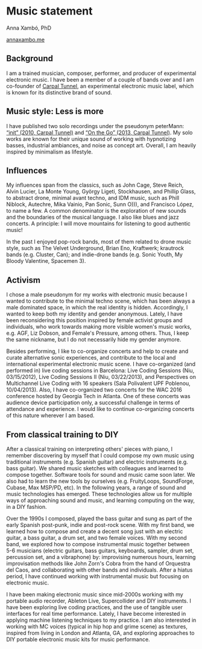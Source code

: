 # Music statement

Anna Xambó, PhD 

[annaxambo.me](http://annaxambo.me)

## Background

I am a trained musician, composer, performer, and producer of experimental electronic music. I have been a member of a couple of bands over and I am co-founder of [Carpal Tunnel](http://carpaltunnel.cat), an experimental electronic music label, which is known for its distinctive brand of sound. 

## Music style: Less is more

I have published two solo recordings under the pseudonym peterMann: [“init” (2010, Carpal Tunnel)](http://carpaltunnel.cat/CT002.php) and [“On the Go” (2013, Carpal Tunnel)](http://carpaltunnel.cat/CT004.php). My solo works are known for their unique sound of working with hypnotizing basses, industrial ambiances, and noise as concept art. Overall, I am heavily inspired by minimalism as lifestyle.

## Influences

My influences span from the classics, such as John Cage, Steve Reich, Alvin Lucier, La Monte Young, György Ligeti, Stockhausen, and Phillip Glass, to abstract drone, minimal avant techno, and IDM music, such as Phill Niblock, Autechre, Mika Vainio, Pan Sonic, Sunn O))), and Francisco López, to name a few. A common denominator is the exploration of new sounds and the boundaries of the musical language. I also like blues and jazz concerts. A principle: I will move mountains for listening to good authentic music! 

In the past I enjoyed pop-rock bands, most of them related to drone music style, such as The Velvet Underground, Brian Eno, Kraftwerk; krautrock bands (e.g. Cluster, Can); and indie-drone bands (e.g. Sonic Youth, My Bloody Valentine, Spacemen 3). 

## Activism

I chose a male pseudonym for my works with electronic music because I wanted to contribute to the minimal techno scene, which has been always a male dominated space, in which the real identity is hidden. Accordingly, I wanted to keep both my identity and gender anonymous. Lately, I have been reconsidering this position inspired by female activist groups and individuals, who work towards making more visible women's music works, e.g. AGF, Liz Dobson, and Female's Pressure, among others. Thus, I keep the same nickname, but I do not necessarily hide my gender anymore.

Besides performing, I like to co-organize concerts and help to create and curate alternative sonic experiences, and contribute to the local and international experimental electronic music scene. I have co-organized (and performed in) live coding sessions in Barcelona: Live Coding Sessions (Niu, 03/15/2012), Live Coding Sessions II (Niu, 03/22/2013), and Perspectives on Multichannel Live Coding with 16 speakers (Sala Polivalent UPF Poblenou, 10/04/2013). Also, I have co-organized two concerts for the WAC 2016 conference hosted by Georgia Tech in Atlanta. One of these concerts was audience device participation only, a successful challenge in terms of attendance and experience. I would like to continue co-organizing concerts of this nature wherever I am based. 


## From classical training to DIY

After a classical training on interpreting others' pieces with piano, I remember discovering by myself that I could compose my own music using traditional instruments (e.g. Spanish guitar) and electric instruments (e.g. bass guitar). We shared music sketches with colleagues and learned to compose together. Software tools for sound and music came soon later. We also had to learn the new tools by ourselves (e.g. FruityLoops, SoundForge, Cubase, Max MSP/PD, etc). In the following years, a range of sound and music technologies has emerged. These technologies allow us for multiple ways of approaching sound and music, and learning computing on the way, in a DIY fashion.   

Over the 1990s I composed, played the bass guitar and sung as part of the early Spanish post-punk, indie and post-rock scene. With my first band, we learned how to compose and create a decent song just with an electric guitar, a bass guitar, a drum set, and two female voices. With my second band, we explored how to compose instrumental music together between 5-6 musicians (electric guitars, bass guitars, keyboards, sampler, drum set, percussion set, and a vibraphone) by: improvising numerous hours, learning improvisation methods like John Zorn's Cobra from the hand of Orquestra del Caos, and collaborating with other bands and individuals. After a hiatus period, I have continued working with instrumental music but focusing on electronic music. 

I have been making electronic music since mid-2000s working with my portable audio recorder, Ableton Live, Supercollider and DIY instruments. I have been exploring live coding practices, and the use of tangible user interfaces for real time performance. Lately, I have become interested in applying machine listening techniques to my practice. I am also interested in working with MC voices (typical in hip hop and grime scene) as textures, inspired from living in London and Atlanta, GA, and exploring approaches to DIY portable electronic music kits for music performance. 



